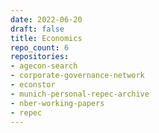 ```yaml
---
date: 2022-06-20
draft: false
title: Economics
repo_count: 6
repositories:
- agecon-search
- corporate-governance-network
- econstor
- munich-personal-repec-archive
- nber-working-papers
- repec
---
```



